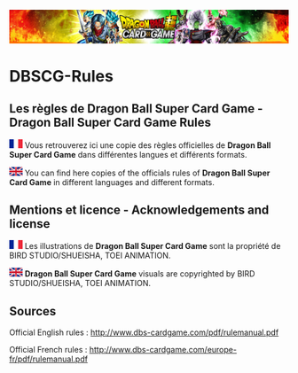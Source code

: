 <p align="center">
<img src ="https://github.com/orouet/DBSCG-Rules/blob/master/site/img/banners/mv_union-force.jpg?raw=true"/>
<br/>
</p>

# DBSCG-Rules
## Les règles de Dragon Ball Super Card Game - Dragon Ball Super Card Game Rules

![Drapeau français](https://github.com/orouet/DBSCG-Rules/blob/master/site/img/flags/fr-FR.png?raw=true)
Vous retrouverez ici une copie des règles officielles de **Dragon Ball Super Card Game** dans différentes langues et différents formats.


![English flag](https://github.com/orouet/DBSCG-Rules/blob/master/site/img/flags/en-GB.png?raw=true)
You can find here copies of the officials rules of **Dragon Ball Super Card Game** in different languages and different formats.


## Mentions et licence - Acknowledgements and license

![Drapeau français](https://github.com/orouet/DBSCG-Rules/blob/master/site/img/flags/fr-FR.png?raw=true)
Les illustrations de **Dragon Ball Super Card Game** sont la propriété de BIRD STUDIO/SHUEISHA, TOEI ANIMATION.


![English flag](https://github.com/orouet/DBSCG-Rules/blob/master/site/img/flags/en-GB.png?raw=true)
**Dragon Ball Super Card Game** visuals are copyrighted by BIRD STUDIO/SHUEISHA, TOEI ANIMATION.


## Sources

Official English rules :
<http://www.dbs-cardgame.com/pdf/rulemanual.pdf>


Official French rules :
<http://www.dbs-cardgame.com/europe-fr/pdf/rulemanual.pdf>

